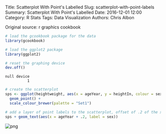 Title: Scatterplot With Point's Labelled
Slug: scatterplot-with-point-labels
Summary: Scatterplot With Point's Labelled
Date: 2016-12-01 12:00
Category: R Stats
Tags: Data Visualization
Authors: Chris Albon


Original source: r graphics cookbook


```R
# load the gcookbook package for the data
library(gcookbook)

# load the ggplot2 package
library(ggplot2)

# reset the graphing device
dev.off()
```




    null device
              1




```R
# create the scatterplot
sps <- ggplot(heightweight, aes(x = ageYear, y = heightIn, colour = sex)) +
  geom_point() +
  scale_colour_brewer(palette = "Set1")
```


```R
# add a layer of point labels to the scatterplot, offset of .2 of the x axis
sps + geom_text(aes(x = ageYear + .2, label = sex))
```









![png]({filename}/images/scatterplot-with-point-labels_files/scatterplot-with-point-labels_3_1.png)
